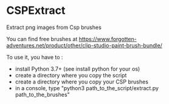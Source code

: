 # CSPExtract
Extract png images from Csp brushes

You can find free brushes at https://www.forgotten-adventures.net/product/other/clip-studio-paint-brush-bundle/

To use it, you have to :
- install Python 3.7+ (see install python for your os)
- create a directory where you copy the script
- create a directory where you copy your CSP brushes
- in a console, type "python3 path_to_the_script/extract.py path_to_the_brushes"

